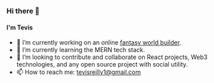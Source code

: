 ### Hi there 👋 

#### I'm Tevis 

- 🔭 I’m currently working on an online [fantasy world builder](https://github.com/tevissaur/world-builder).
- 🌱 I’m currently learning the MERN tech stack.
- 👯 I’m looking to contribute and collaborate on React projects, Web3 technologies, and any open source project with social utility.
- 📫 How to reach me: tevisreilly1@gmail.com
<!--
**tevissaur/tevissaur** is a ✨ _special_ ✨ repository because its `README.md` (this file) appears on your GitHub profile.

Here are some ideas to get you started:

- 🔭 I’m currently working on ...
- 🌱 I’m currently learning ...
- 👯 I’m looking to collaborate on ...
- 🤔 I’m looking for help with ...
- 💬 Ask me about ...
- 📫 How to reach me: ...
- 😄 Pronouns: ...
- ⚡ Fun fact: ...
-->
